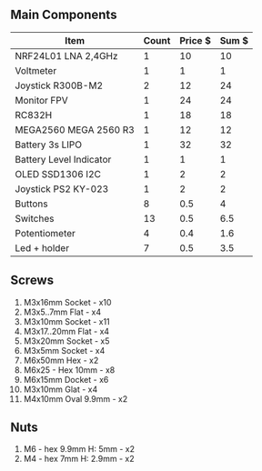 ## Main Components
| Item | Count  | Price $ | Sum $ |
|---------------------------|-----|-----|-----|
| NRF24L01 LNA 2,4GHz       |  1  | 10  | 10  |
| Voltmeter                 |  1  |  1  |  1  |
| Joystick R300B-M2         |  2  | 12  | 24  |
| Monitor FPV               |  1  | 24  | 24  |
| RC832H                    |  1  | 18  | 18  |
| MEGA2560 MEGA 2560 R3     |  1  | 12  | 12  |
| Battery 3s LIPO           |  1  | 32  | 32  |
| Battery Level Indicator   |  1  |  1  |  1  |
| OLED SSD1306 I2C          |  1  |  2  |  2  |
| Joystick PS2 KY-023       |  1  |  2  |  2  |
| Buttons                   |  8  | 0.5 |  4  |
| Switches                  |  13 | 0.5 | 6.5 |
| Potentiometer             |  4  | 0.4 | 1.6 |
| Led + holder              |  7  | 0.5 | 3.5 |

## Screws
1. M3x16mm Socket - x10
2. M3x5..7mm Flat - x4
3. M3x10mm Socket - x11
4. M3x17..20mm Flat - x4
5. M3x20mm Socket - x5
6. M3x5mm Socket - x4
7. M6x50mm Hex - x2
8. M6x25 - Hex 10mm - x8
9. M6x15mm Docket - x6
10. M3x10mm Glat - x4
11. M4x10mm Oval 9.9mm - x2

## Nuts
1. M6 - hex 9.9mm H: 5mm - x2
2. M4 - hex 7mm H: 2.9mm - x2

